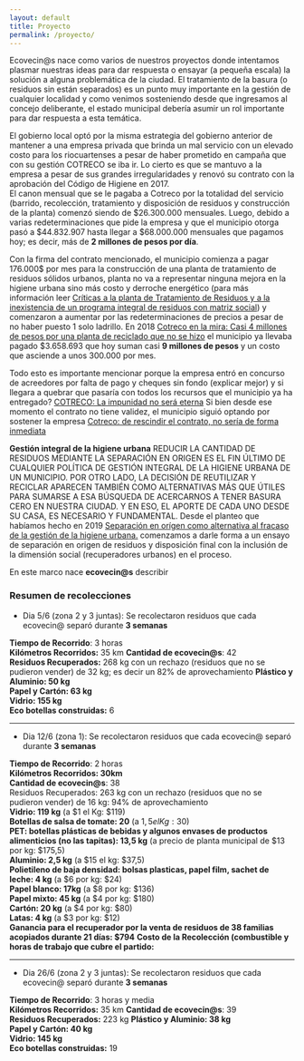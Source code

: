 ```yaml
---
layout: default
title: Proyecto
permalink: /proyecto/
---
```

Ecovecin@s nace como varios de nuestros proyectos donde intentamos plasmar nuestras ideas para dar respuesta o ensayar (a pequeña escala) la solución a alguna problemática de la ciudad. El tratamiento de la basura (o residuos sin están separados) es un punto muy importante en la gestión de cualquier localidad y como venimos sosteniendo desde que ingresamos al concejo deliberante, el estado municipal debería asumir un rol importante para dar respuesta a esta temática.

El gobierno local optó por la misma estrategia del gobierno anterior de mantener a una empresa privada que brinda un mal servicio con un elevado costo para los riocuartenses a pesar de haber prometido en campaña que con su gestión COTRECO se iba ir. Lo cierto es que se mantuvo a la empresa a pesar de sus grandes irregularidades y renovó su contrato con la aprobación del Código de Higiene en 2017.  
El canon mensual que se le pagaba a Cotreco por la totalidad del servicio (barrido, recolección, tratamiento y disposición de residuos y construcción de la planta) comenzó siendo de $26.300.000 mensuales. Luego, debido a varias redeterminaciones que pide la empresa y que el municipio otorga pasó a $44.832.907 hasta llegar a $68.000.000 mensuales que pagamos hoy; es decir, más de __2 millones de pesos por día__.

Con la firma del contrato mencionado, el municipio comienza a pagar 176.000$ por mes para la construcción de una planta de tratamiento de residuos sólidos urbanos, planta no va a representar ninguna mejora en la higiene urbana sino más costo y derroche energético (para más información leer [Críticas a la planta de Tratamiento de Residuos y a la inexistencia de un programa integral de residuos con matriz social](https://respeto.org.ar/2019/11/01/audiencia_cotreco/)) y comenzaron a aumentar por las redeterminaciones de precios a pesar de no haber puesto 1 solo ladrillo. En 2018 [Cotreco en la mira: Casi 4 millones de pesos por una planta de reciclado que no se hizo](https://www.telediariodigital.net/2018/12/cotreco-en-la-mira-casi-4-millones-de-pesos-por-una-planta-de-reciclado-que-no-se-hizo/) el municipio ya llevaba pagado $3.658.693 que hoy suman casi __9 millones de pesos__ y un costo que asciende a unos $300.000$ por mes.

Todo esto es importante mencionar porque la empresa entró en concurso de acreedores por falta de pago y cheques sin fondo (explicar mejor) y si llegara a quebrar que pasaría con todos los recursos que el municipio ya ha entregado? [COTRECO: La impunidad no será eterna](http://www.retruco.com.ar/cotreco-la-impunidad-no-sera-eterna/)
Si bien desde ese momento el contrato no tiene validez, el municipio siguió optando por sostener la empresa
[Cotreco: de rescindir el contrato, no sería de forma inmediata](https://www.puntal.com.ar/cotreco-rescindir-el-contrato-no-seria-forma-inmediata-n31059)

__Gestión integral de la higiene urbana__
REDUCIR LA CANTIDAD DE RESIDUOS MEDIANTE LA SEPARACIÓN EN ORIGEN ES EL FIN ÚLTIMO DE CUALQUIER POLÍTICA DE GESTIÓN INTEGRAL DE LA HIGIENE URBANA DE UN MUNICIPIO. POR OTRO LADO, LA DECISIÓN DE REUTILIZAR Y RECICLAR APARECEN TAMBIÉN COMO ALTERNATIVAS MÁS QUE ÚTILES PARA SUMARSE A ESA BÚSQUEDA DE ACERCARNOS A TENER BASURA CERO EN NUESTRA CIUDAD. Y EN ESO, EL APORTE DE CADA UNO DESDE SU CASA, ES NECESARIO Y FUNDAMENTAL.
Desde el planteo que habíamos hecho en 2019 [Separación en orígen como alternativa al fracaso de la gestión de la higiene urbana.](https://respeto.org.ar/2019/02/07/higiene_urbana/) comenzamos a darle forma a un ensayo de separación en origen de residuos y disposición final con la inclusión de la dimensión social (recuperadores urbanos) en el proceso.

En este marco nace __ecovecin@s__ describir


### Resumen de recolecciones

- Dia 5/6 (zona 2 y 3 juntas): Se recolectaron residuos que cada ecovecin@ separó durante __3 semanas__

__Tiempo de Recorrido__: 3 horas  
__Kilómetros Recorridos:__  35 km
__Cantidad de ecovecin@s__: 42  
__Residuos Recuperados:__ 268 kg con un rechazo (residuos que no se pudieron vender) de 32 kg; es decir un 82% de aprovechamiento
__Plástico y Aluminio: 50 kg__  
__Papel y Cartón: 63 kg__  
__Vidrio: 155 kg__  
__Eco botellas construidas:__  6

---

- Dia 12/6 (zona 1): Se recolectaron residuos que cada ecovecin@ separó durante __3 semanas__

__Tiempo de Recorrido__: 2 horas  
__Kilómetros Recorridos: 30km__  
__Cantidad de ecovecin@s__: 38  
Residuos Recuperados: 263 kg con un rechazo (residuos que no se pudieron vender) de 16 kg: 94% de aprovechamiento  
__Vidrio: 119 kg__ (a $1 el Kg: $119)  
__Botellas de salsa de tomate: 20__ (a $1,5 el Kg: 30$)  
__PET: botellas plásticas de bebidas y algunos envases de productos alimenticios (no las tapitas): 13,5 kg__ (a precio de planta municipal de $13 por kg:  $175,5)  
__Aluminio: 2,5 kg__ (a $15 el kg: $37,5)  
__Polietileno de baja densidad: bolsas plasticas, papel film, sachet de leche: 4 kg__ (a $6 por kg: $24)  
__Papel blanco: 17kg__ (a $8 por kg: $136)  
__Papel mixto: 45 kg__ (a $4 por kg: $180)  
__Cartón: 20 kg__ (a $4 por kg: $80)  
__Latas: 4 kg__  (a $3 por kg: $12)  
__Ganancia para el recuperador por la venta de residuos de 38 familias acopiados durante 21 días: $794__
__Costo de la Recolección (combustible y horas de trabajo que cubre el partido:__

---

  - Dia 26/6 (zona 2 y 3 juntas): Se recolectaron residuos que cada ecovecin@ separó durante __3 semanas__

  __Tiempo de Recorrido__: 3 horas y media  
  __Kilómetros Recorridos:__  35 km
  __Cantidad de ecovecin@s__: 39  
  __Residuos Recuperados:__ 223 kg
  __Plástico y Aluminio: 38 kg__  
  __Papel y Cartón: 40 kg__  
  __Vidrio: 145 kg__  
  __Eco botellas construidas:__  19
